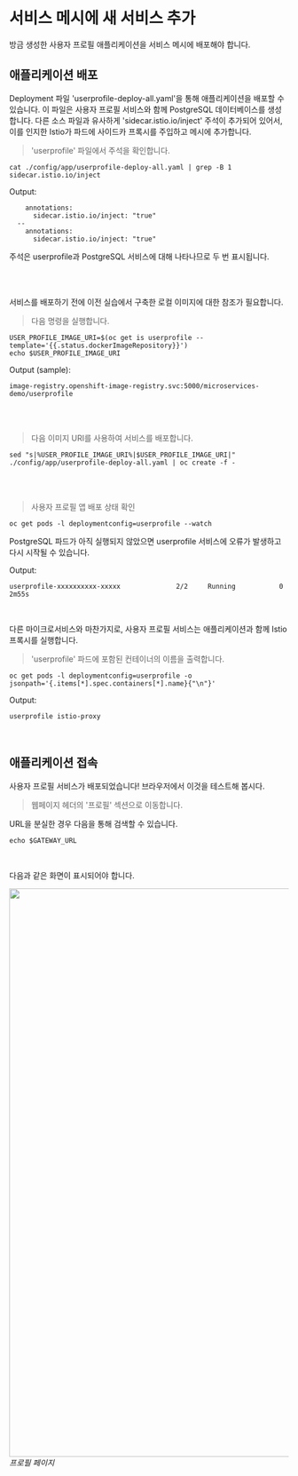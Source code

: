 # 서비스 메시에 새 서비스 추가

방금 생성한 사용자 프로필 애플리케이션을 서비스 메시에 배포해야 합니다.

## 애플리케이션 배포

Deployment 파일 'userprofile-deploy-all.yaml'을 통해 애플리케이션을 배포할 수 있습니다. 이 파일은 사용자 프로필 서비스와 함께 PostgreSQL 데이터베이스를 생성합니다. 다른 소스 파일과 유사하게 'sidecar.istio.io/inject' 주석이 추가되어 있어서, 이를 인지한 Istio가 파드에 사이드카 프록시를 주입하고 메시에 추가합니다.

<blockquote>
<i class="fa fa-terminal"></i>
'userprofile' 파일에서 주석을 확인합니다.
</blockquote>

```execute
cat ./config/app/userprofile-deploy-all.yaml | grep -B 1 sidecar.istio.io/inject
```

Output:
```
    annotations:
      sidecar.istio.io/inject: "true"
  --
    annotations:
      sidecar.istio.io/inject: "true"
```

주석은 userprofile과 PostgreSQL 서비스에 대해 나타나므로 두 번 표시됩니다.

<br>
<br>

서비스를 배포하기 전에 이전 실습에서 구축한 로컬 이미지에 대한 참조가 필요합니다.

<blockquote>
<i class="fa fa-terminal"></i>
다음 명령을 실행합니다.
</blockquote>

```execute
USER_PROFILE_IMAGE_URI=$(oc get is userprofile --template='{{.status.dockerImageRepository}}')
echo $USER_PROFILE_IMAGE_URI
```

Output (sample):
```
image-registry.openshift-image-registry.svc:5000/microservices-demo/userprofile
```

<br>
<br>

<blockquote>
<i class="fa fa-terminal"></i>
다음 이미지 URI를 사용하여 서비스를 배포합니다.
</blockquote>

```execute
sed "s|%USER_PROFILE_IMAGE_URI%|$USER_PROFILE_IMAGE_URI|" ./config/app/userprofile-deploy-all.yaml | oc create -f -
```

<br>
<br>

<blockquote>
<i class="fa fa-terminal"></i>
사용자 프로필 앱 배포 상태 확인
</blockquote>

```execute
oc get pods -l deploymentconfig=userprofile --watch
```

<p>
<i class="fa fa-info-circle"></i>
PostgreSQL 파드가 아직 실행되지 않았으면 userprofile 서비스에 오류가 발생하고 다시 시작될 수 있습니다.
</p>

Output:
```
userprofile-xxxxxxxxxx-xxxxx              2/2     Running		    0          2m55s
```

<br>

다른 마이크로서비스와 마찬가지로, 사용자 프로필 서비스는 애플리케이션과 함께 Istio 프록시를 실행합니다.

<blockquote>
<i class="fa fa-terminal"></i>
'userprofile' 파드에 포함된 컨테이너의 이름을 출력합니다.
</blockquote>


```execute
oc get pods -l deploymentconfig=userprofile -o jsonpath='{.items[*].spec.containers[*].name}{"\n"}'
```

Output:
```
userprofile istio-proxy
```

<br>

## 애플리케이션 접속

사용자 프로필 서비스가 배포되었습니다! 브라우저에서 이것을 테스트해 봅시다.

<blockquote>
<i class="fa fa-desktop"></i>
웹페이지 헤더의 '프로필' 섹션으로 이동합니다.
</blockquote>

<p><i class="fa fa-info-circle"></i> URL을 분실한 경우 다음을 통해 검색할 수 있습니다.</p>

```execute
echo $GATEWAY_URL
```

<br>

다음과 같은 화면이 표시되어야 합니다.

<img src="images/app-profilepage.png" width="1024"><br/>
 *프로필 페이지*
